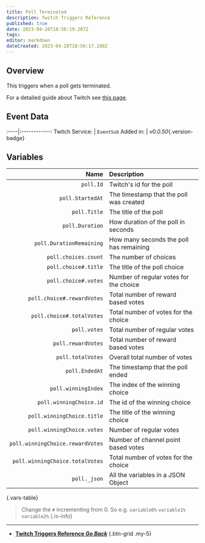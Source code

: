 ```yaml
---
title: Poll Terminated
description: Twitch Triggers Reference
published: true
date: 2023-04-28T18:56:19.207Z
tags: 
editor: markdown
dateCreated: 2023-04-28T18:56:17.280Z
---
```


## Overview
This triggers when a poll gets terminated.

For a detailed guide about Twitch see [this page](/Platforms/Twitch).

## Event Data
:----|:------------:
Twitch Service: | `EventSub`
Added in: | *v0.0.50*{.version-badge}

## Variables
Name | Description
----:|:------------
`poll.Id` | Twitch's id for the poll
`poll.StartedAt` | The timestamp that the poll was created
`poll.Title` | The title of the poll
`poll.Duration` | How duration of the poll in seconds
`poll.DurationRemaining` | How many seconds the poll has remaining
`poll.choices.count` | The number of choices
`poll.choice#.title` | The title of the poll choice
`poll.choice#.votes` | Number of regular votes for the choice
`poll.choice#.rewardVotes` | Total number of reward based votes
`poll.choice#.totalVotes` | Total number of votes for the choice
`poll.votes` | Total number of regular votes
`poll.rewardVotes` | Total number of reward based votes
`poll.totalVotes` | Overall total number of votes
`poll.EndedAt` | The timestamp that the poll ended
`poll.winningIndex` | The index of the winning choice
`poll.winningChoice.id` | The id of the winning choice
`poll.winningChoice.title` | The title of the winning choice
`poll.winningChoice.votes` | Number of regular votes
`poll.winningChoice.rewardVotes` | Number of channel point based votes
`poll.winningChoice.totalVotes` | Total number of votes for the choice
`poll._json` | All the variables in a JSON Object
{.vars-table}

> Change the `#` incrementing from 0. So e.g. `variable0%` `variable1%` `variable2%`
{.is-info}

---

- [<i class="mdi mdi-chevron-left"></i>**Twitch Triggers Reference *Go Back***](/Triggers/Twitch)
{.btn-grid .my-5}